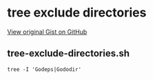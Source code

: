 # tree exclude directories

[View original Gist on GitHub](https://gist.github.com/Integralist/a0acc2b0b0fe2c2860a9)

## tree-exclude-directories.sh

```shell
tree -I 'Godeps|Gododir'
```

